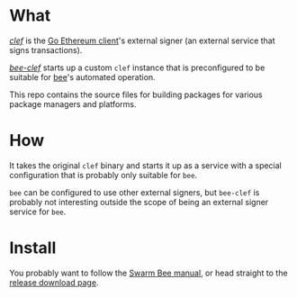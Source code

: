 # What

[*clef*](https://github.com/ethereum/go-ethereum/tree/master/cmd/clef)
is the [Go Ethereum client](https://github.com/ethereum/go-ethereum/)'s
external signer (an external service that signs transactions).

[*bee-clef*](https://github.com/vandot/bee-clef) starts up a
custom `clef` instance that is preconfigured to be suitable for
[bee](https://github.com/vandot/bee)'s automated operation.

This repo contains the source files for building packages for various
package managers and platforms.

# How

It takes the original `clef` binary and starts it up as a service
with a special configuration that is probably only suitable for `bee`.

`bee` can be configured to use other external signers, but
`bee-clef` is probably not interesting outside the scope of being an
external signer service for `bee`.

# Install

You probably want to follow the
[Swarm Bee manual](https://docs.ethswarm.org/docs/),
or head straight to the
[release download page](https://github.com/vandot/bee-clef/releases).

